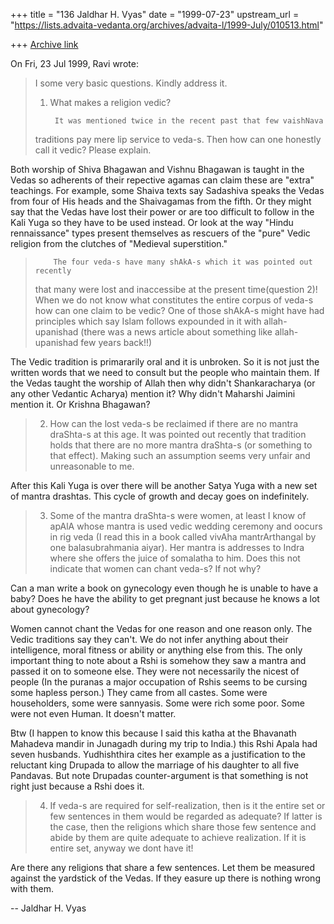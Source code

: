 +++
title = "136 Jaldhar H. Vyas"
date = "1999-07-23"
upstream_url = "https://lists.advaita-vedanta.org/archives/advaita-l/1999-July/010513.html"

+++
[Archive link](https://lists.advaita-vedanta.org/archives/advaita-l/1999-July/010513.html)

On Fri, 23 Jul 1999, Ravi wrote:

> I some very basic questions. Kindly address it.
>
> 1) What makes a religion vedic?
>
>         It was mentioned twice in the recent past that few vaishNava
> traditions pay mere lip service to veda-s. Then how can one honestly
> call it vedic? Please explain.
>

Both worship of Shiva Bhagawan and Vishnu Bhagawan is taught in the
Vedas so adherents of their repective agamas can claim these are
"extra" teachings.  For example, some Shaiva texts say Sadashiva speaks
the Vedas from four of His heads and the Shaivagamas from the fifth.  Or
they might say that the Vedas have lost their power or are too difficult
to follow in the Kali Yuga so they have to be used instead.  Or look at
the way "Hindu rennaissance" types present themselves as rescuers of the
"pure" Vedic religion from the clutches of "Medieval superstition."

>         The four veda-s have many shAkA-s which it was pointed out recently
> that many were lost and inaccessibe at the present time(question 2)!
> When we do not know what constitutes the entire corpus of veda-s how
> can one claim to be vedic? One of those shAkA-s might have had
> principles which say Islam follows expounded in it with allah-upanishad
> (there was a news article about something like allah-upanishad few
> years back!!)
>

The Vedic tradition is primararily oral and it is unbroken.  So it is not
just the written words that we need to consult but the people who maintain
them.  If the Vedas taught the worship of Allah then why didn't
Shankaracharya (or any other Vedantic Acharya) mention it?  Why didn't
Maharshi Jaimini mention it.  Or Krishna Bhagawan?

> 2) How can the lost veda-s be reclaimed if there are no mantra
> draShta-s at this age. It was pointed out recently that tradition holds
> that there are no more mantra draShta-s (or something to that effect).
> Making such an assumption seems very unfair and unreasonable to me.
>

After this Kali Yuga is over there will be another Satya Yuga with a new
set of mantra drashtas.  This cycle of growth and decay goes on
indefinitely.

>
> 3) Some of the mantra draShta-s were women, at least I know of apAlA
> whose mantra is used vedic wedding ceremony and oocurs in rig veda (I
> read this in a book called vivAha mantrArthangal by one balasubrahmania
> aiyar). Her mantra is addresses to Indra where she offers the juice of
> somalatha to him. Does this not indicate that women can chant veda-s?
> If not why?
>

Can a man write a book on gynecology even though he is unable to have a
baby?  Does he have the ability to get pregnant just because he knows a
lot about gynecology?

Women cannot chant the Vedas for one reason and one reason only.  The
Vedic traditions say they can't.  We do not infer anything about their
intelligence, moral fitness  or ability or anything else from this.  The
only important thing to note about a Rshi is somehow they saw a mantra and
passed it on to someone else.  They were not necessarily the nicest of
people (In the puranas a major occupation of Rshis seems to be cursing
some hapless person.)  They came from all castes.  Some were householders,
some were sannyasis. Some were rich some poor.  Some were not even Human.
It doesn't matter.

Btw (I happen to know this because I said this katha at the Bhavanath
Mahadeva mandir in Junagadh during my trip to India.) this Rshi Apala had
seven husbands.  Yudhishthira cites her example as a justification to the
reluctant king Drupada to allow the marriage of his daughter to all five
Pandavas.  But note Drupadas counter-argument is that something is not
right just because a Rshi does it.

>
> 4) If veda-s are required for self-realization, then  is it the entire
> set or few sentences in them would be regarded as adequate? If latter
> is the case, then the religions which share those few sentence and
> abide by them are quite adequate to achieve realization. If it is
> entire set, anyway we dont have it!
>

Are there any religions that share a few sentences.  Let them be measured
against the yardstick of the Vedas.  If they easure up there is nothing
wrong with them.

--
Jaldhar H. Vyas <jaldhar at braincells.com>

